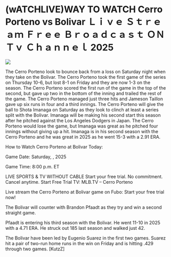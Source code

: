 # (wATCHLIVE)WAY TO WATCH Cerro Porteno vs Bolivar Ｌｉｖｅ Ｓｔｒｅａｍ Ｆｒｅｅ Ｂｒｏａｄｃａｓｔ ＯＮ Ｔｖ Ｃｈａｎｎｅｌ  2025  
  
  
[![](https://i.imgur.com/qSNzIqt.png)](https://movie.rssnews.media/XbCzeHJw.php)  
  
The Cerro Porteno look to bounce back from a loss on Saturday night when they take on the Bolivar. The Cerro Porteno took the first game of the series on Thursday 10-6, but lost 8-1 on Friday and they are now 1-3 on the season. The Cerro Porteno scored the first run of the game in the top of the second, but gave up two in the bottom of the inning and trailed the rest of the game. The Cerro Porteno managed just three hits and Jameson Taillon gave up six runs in four and a third innings. The Cerro Porteno will give the ball to Shota Imanaga on Saturday as they look to clinch at least a series split with the Bolivar. Imanaga will be making his second start this season after he pitched against the Los Angeles Dodgers in Japan. The Cerro Porteno would lose the game, but Imanaga was great as he pitched four innings without giving up a hit. Imanaga is in his second season with the Cerro Porteno and he was great in 2025 as he went 15-3 with a 2.91 ERA.

How to Watch Cerro Porteno at Bolivar Today:

Game Date: Saturday, , 2025

Game Time: 8:00 p.m. ET

LIVE SPORTS & TV WITHOUT CABLE
Start your free trial. No commitment. Cancel anytime.
Start Free Trial
TV: MLB.TV – Cerro Porteno

Live stream the Cerro Porteno at Bolivar game on Fubo: Start your free trial now!

The Bolivar will counter with Brandon Pfaadt as they try and win a second straight game.

Pfaadt is entering his third season with the Bolivar. He went 11-10 in 2025 with a 4.71 ERA. He struck out 185 last season and walked just 42.

The Bolivar have been led by Eugenio Suarez in the first two games. Suarez hit a pair of two-run home runs in the win on Friday and is hitting .429 through two games. [KutzZ]